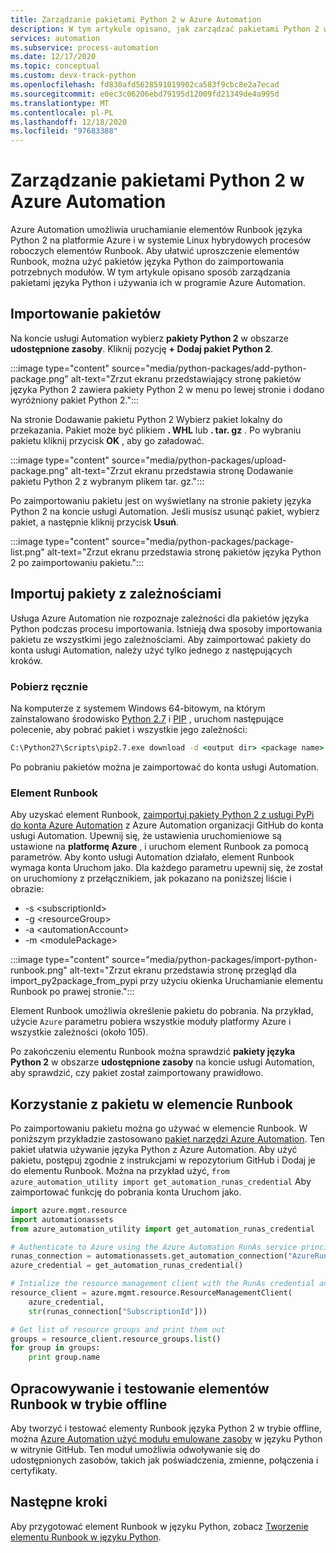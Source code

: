 ```yaml
---
title: Zarządzanie pakietami Python 2 w Azure Automation
description: W tym artykule opisano, jak zarządzać pakietami Python 2 w Azure Automation.
services: automation
ms.subservice: process-automation
ms.date: 12/17/2020
ms.topic: conceptual
ms.custom: devx-track-python
ms.openlocfilehash: fd830afd5628591019902ca583f9cbc8e2a7ecad
ms.sourcegitcommit: e0ec3c06206ebd79195d12009fd21349de4a995d
ms.translationtype: MT
ms.contentlocale: pl-PL
ms.lasthandoff: 12/18/2020
ms.locfileid: "97683388"
---
```

# <a name="manage-python-2-packages-in-azure-automation"></a>Zarządzanie pakietami Python 2 w Azure Automation

Azure Automation umożliwia uruchamianie elementów Runbook języka Python 2 na platformie Azure i w systemie Linux hybrydowych procesów roboczych elementów Runbook. Aby ułatwić uproszczenie elementów Runbook, można użyć pakietów języka Python do zaimportowania potrzebnych modułów. W tym artykule opisano sposób zarządzania pakietami języka Python i używania ich w programie Azure Automation.

## <a name="import-packages"></a>Importowanie pakietów

Na koncie usługi Automation wybierz **pakiety Python 2** w obszarze **udostępnione zasoby**. Kliknij pozycję **+ Dodaj pakiet Python 2**.

:::image type="content" source="media/python-packages/add-python-package.png" alt-text="Zrzut ekranu przedstawiający stronę pakietów języka Python 2 zawiera pakiety Python 2 w menu po lewej stronie i dodano wyróżniony pakiet Python 2.":::

Na stronie Dodawanie pakietu Python 2 Wybierz pakiet lokalny do przekazania. Pakiet może być plikiem **. WHL** lub **. tar. gz** . Po wybraniu pakietu kliknij przycisk **OK** , aby go załadować.

:::image type="content" source="media/python-packages/upload-package.png" alt-text="Zrzut ekranu przedstawia stronę Dodawanie pakietu Python 2 z wybranym plikem tar. gz.":::

Po zaimportowaniu pakietu jest on wyświetlany na stronie pakiety języka Python 2 na koncie usługi Automation. Jeśli musisz usunąć pakiet, wybierz pakiet, a następnie kliknij przycisk **Usuń**.

:::image type="content" source="media/python-packages/package-list.png" alt-text="Zrzut ekranu przedstawia stronę pakietów języka Python 2 po zaimportowaniu pakietu.":::

## <a name="import-packages-with-dependencies"></a>Importuj pakiety z zależnościami

Usługa Azure Automation nie rozpoznaje zależności dla pakietów języka Python podczas procesu importowania. Istnieją dwa sposoby importowania pakietu ze wszystkimi jego zależnościami. Aby zaimportować pakiety do konta usługi Automation, należy użyć tylko jednego z następujących kroków.

### <a name="manually-download"></a>Pobierz ręcznie

Na komputerze z systemem Windows 64-bitowym, na którym zainstalowano środowisko [Python 2.7](https://www.python.org/downloads/release/latest/python2) i [PIP](https://pip.pypa.io/en/stable/) , uruchom następujące polecenie, aby pobrać pakiet i wszystkie jego zależności:

```cmd
C:\Python27\Scripts\pip2.7.exe download -d <output dir> <package name>
```

Po pobraniu pakietów można je zaimportować do konta usługi Automation.

### <a name="runbook"></a>Element Runbook

 Aby uzyskać element Runbook, [zaimportuj pakiety Python 2 z usługi PyPi do konta Azure Automation](https://github.com/azureautomation/import-python-2-packages-from-pypi-into-azure-automation-account) z Azure Automation organizacji GitHub do konta usługi Automation. Upewnij się, że ustawienia uruchomieniowe są ustawione na **platformę Azure** , i uruchom element Runbook za pomocą parametrów. Aby konto usługi Automation działało, element Runbook wymaga konta Uruchom jako. Dla każdego parametru upewnij się, że został on uruchomiony z przełącznikiem, jak pokazano na poniższej liście i obrazie:

* -s \<subscriptionId\>
* -g \<resourceGroup\>
* -a \<automationAccount\>
* -m \<modulePackage\>

:::image type="content" source="media/python-packages/import-python-runbook.png" alt-text="Zrzut ekranu przedstawia stronę przegląd dla import_py2package_from_pypi przy użyciu okienka Uruchamianie elementu Runbook po prawej stronie.":::

Element Runbook umożliwia określenie pakietu do pobrania. Na przykład, użycie `Azure` parametru pobiera wszystkie moduły platformy Azure i wszystkie zależności (około 105).

Po zakończeniu elementu Runbook można sprawdzić **pakiety języka Python 2** w obszarze **udostępnione zasoby** na koncie usługi Automation, aby sprawdzić, czy pakiet został zaimportowany prawidłowo.

## <a name="use-a-package-in-a-runbook"></a>Korzystanie z pakietu w elemencie Runbook

Po zaimportowaniu pakietu można go używać w elemencie Runbook. W poniższym przykładzie zastosowano [pakiet narzędzi Azure Automation](https://github.com/azureautomation/azure_automation_utility). Ten pakiet ułatwia używanie języka Python z Azure Automation. Aby użyć pakietu, postępuj zgodnie z instrukcjami w repozytorium GitHub i Dodaj je do elementu Runbook. Można na przykład użyć, `from azure_automation_utility import get_automation_runas_credential` Aby zaimportować funkcję do pobrania konta Uruchom jako.

```python
import azure.mgmt.resource
import automationassets
from azure_automation_utility import get_automation_runas_credential

# Authenticate to Azure using the Azure Automation RunAs service principal
runas_connection = automationassets.get_automation_connection("AzureRunAsConnection")
azure_credential = get_automation_runas_credential()

# Intialize the resource management client with the RunAs credential and subscription
resource_client = azure.mgmt.resource.ResourceManagementClient(
    azure_credential,
    str(runas_connection["SubscriptionId"]))

# Get list of resource groups and print them out
groups = resource_client.resource_groups.list()
for group in groups:
    print group.name
```

## <a name="develop-and-test-runbooks-offline"></a>Opracowywanie i testowanie elementów Runbook w trybie offline

Aby tworzyć i testować elementy Runbook języka Python 2 w trybie offline, można [Azure Automation użyć modułu emulowane zasoby](https://github.com/azureautomation/python_emulated_assets) w języku Python w witrynie GitHub. Ten moduł umożliwia odwoływanie się do udostępnionych zasobów, takich jak poświadczenia, zmienne, połączenia i certyfikaty.

## <a name="next-steps"></a>Następne kroki

Aby przygotować element Runbook w języku Python, zobacz [Tworzenie elementu Runbook w języku Python](learn/automation-tutorial-runbook-textual-python2.md).
